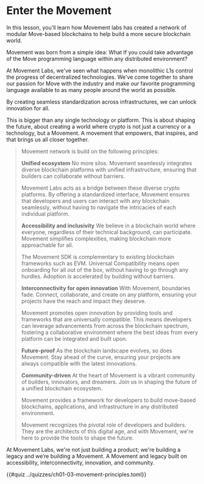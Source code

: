 # Enter the Movement

In this lesson, you'll learn how Movement labs has created a network of modular Move-based blockchains to help build a more secure blockchain world.

Movement was born from a simple idea: What If you could take advantage of the Move programming language within any distributed environment?

At Movement Labs, we've seen what happens when monolithic L1s control the progress of decentralized technologies. We've come together to share our passion for Move with the industry and make our favorite programming language available to as many people around the world as possible.

By creating seamless standardization across infrastructures, we can unlock innovation for all.

This is bigger than any single technology or platform. This is about shaping the future, about creating a world where crypto is not just a currency or a technology, but a Movement. A movement that empowers, that inspires, and that brings us all closer together.

>Movement network is build on the following principles:
>
>**Unified ecosystem**
>No more silos. Movement seamlessly integrates diverse blockchain platforms with unified infrastructure, ensuring that builders can collaborate without barriers.
>
>Movement Labs acts as a bridge between these diverse crypto platforms. By offering a standardized interface, Movement ensures that developers and users can interact with any blockchain seamlessly, without having to navigate the intricacies of each individual platform.
>
>**Accessibility and inclusivity** 
>We believe in a blockchain world where everyone, regardless of their technical background, can participate. Movement simplifies complexities, making blockchain more approachable for all.
>
>The Movement SDK is complementary to existing blockchain frameworks such as EVM. Universal Compatibility means open onboarding for all out of the box, without having to go through any hurdles. Adoption is accelerated by building without barriers.
>
>**Interconnectivity for open innovation**
>With Movement, boundaries fade. Connect, collaborate, and create on any platform, ensuring your projects have the reach and impact they deserve.
>
>Movement promotes open innovation by providing tools and frameworks that are universally compatible. This means developers can leverage advancements from across the blockchain spectrum, fostering a collaborative environment where the best ideas from every platform can be integrated and built upon.
>
>**Future-proof** 
>As the blockchain landscape evolves, so does Movement. Stay ahead of the curve, ensuring your projects are always compatible with the latest innovations.
>
>**Community-driven** 
>At the heart of Movement is a vibrant community of builders, innovators, and dreamers. Join us in shaping the future of a unified blockchain ecosystem.
>
>Movement provides a framework for developers to build move-based blockchains, applications, and infrastructure in any distributed environment.
>
>Movement recognizes the pivotal role of developers and builders. They are the architects of this digital age, and with Movement, we're here to provide the tools to shape the future.
>

At Movement Labs, we're not just building a product; we're building a legacy and we’re building a Movement. A Movement and legacy built on accessibility, interconnectivity, innovation, and community.

{{#quiz ../quizzes/ch01-03-movement-principles.toml}}